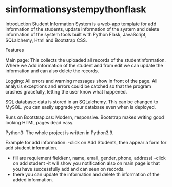 # sinformationsystempythonflask
Introduction
Student Information System is a web-app template for add information of the students, update information of the system and delete information of the system tools built with Python Flask, JavaScript, SQLalchemy, Html and Bootstrap CSS.
 

Features

Main page: This collects the uploaded all records of the studentinformation. Where we Add information of the student and from edit we can update the information and can also delete the records.

Logging: All errors and warning messages show in front of the page. All analysis exceptions and errors could be catched so that the program crashes gracefully, letting the user know what happened.

SQL database: data is stored in an SQLalchemy. This can be changed to MySQL. you can easily upgrade your database even when is deployed.

Runs on Bootstrap.css: Modern, responsive. Bootstrap makes writing good looking HTML pages dead easy.

Python3: The whole project is written in Python3.9.


Example for add information:
-click on Add Students, then appear a form for add student information.
- fill are requiement field(enr, name, email, gender, phone, address)
-click on add student
-it will show you notification also on main page is that you have successfully add and can seen on records.
- there you can update the information and delete th information of the added information.



